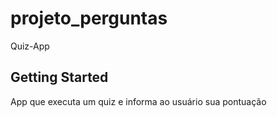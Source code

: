 # projeto_perguntas

Quiz-App

## Getting Started

App que executa um quiz e informa ao usuário sua pontuação  
